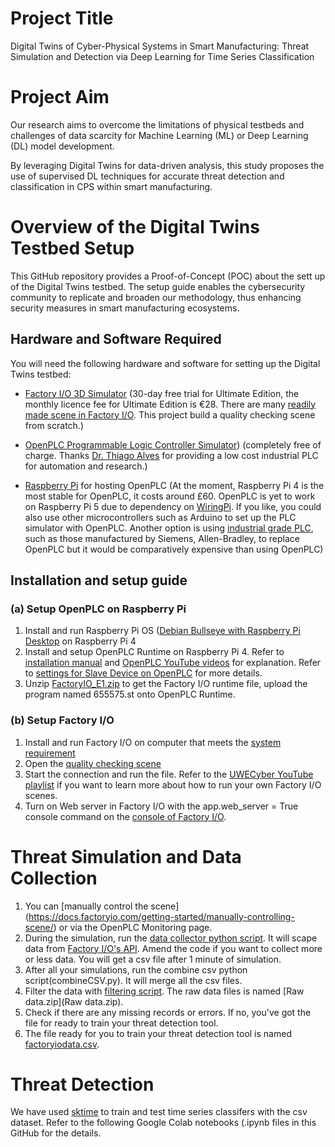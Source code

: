 # Project Title
Digital Twins of Cyber-Physical Systems in Smart Manufacturing: Threat Simulation and Detection via Deep Learning for Time Series Classification

# Project Aim
Our research aims to overcome the limitations of physical testbeds and challenges of data scarcity for Machine Learning (ML) or Deep Learning (DL) model development. 

By leveraging Digital Twins for data-driven analysis, this study proposes the use of supervised DL techniques for accurate threat detection and classification in CPS within smart manufacturing. 

# Overview of the Digital Twins Testbed Setup

This GitHub repository provides a Proof-of-Concept (POC) about the sett up of the Digital Twins testbed. The setup guide enables the cybersecurity community to replicate and broaden our methodology, thus enhancing security measures in smart manufacturing ecosystems.

## Hardware and Software Required

You will need the following hardware and software for setting up the Digital Twins testbed:

- [Factory I/O 3D Simulator](https://factoryio.com/) (30-day free trial for Ultimate Edition, the monthly licence fee for Ultimate Edition is €28. There are many [readily made scene in Factory I/O](https://docs.factoryio.com/getting-started/opening-a-scene/). This project build a quality checking scene from scratch.)

- [OpenPLC Programmable Logic Controller Simulator](https://autonomylogic.com/)) (completely free of charge. Thanks [Dr. Thiago Alves](https://www.linkedin.com/in/thiago-alves-phd-23740743/) for providing a low cost industrial PLC for automation and research.)

- [Raspberry Pi](https://www.raspberrypi.com/products/) for hosting OpenPLC (At the moment, Raspberry Pi 4 is the most stable for OpenPLC, it costs around £60. OpenPLC is yet to work on Raspberry Pi 5 due to dependency on [WiringPi](https://github.com/WiringPi/WiringPi). If you like, you could also use other microcontrollers such as Arduino to set up the PLC simulator with OpenPLC. Another option is using [industrial grade PLC](https://docs.factoryio.com/getting-started/controlling-with-a-plc/), such as those manufactured by Siemens, Allen-Bradley, to replace OpenPLC but it would be comparatively expensive than using OpenPLC)

## Installation and setup guide

### (a) Setup OpenPLC on Raspberry Pi
1) Install and run Raspberry Pi OS ([Debian Bullseye with Raspberry Pi Desktop](https://www.raspberrypi.com/software/operating-systems/) on Raspberry Pi 4 
2) Install and setup OpenPLC Runtime on Raspberry Pi 4. Refer to [installation manual](https://autonomylogic.com/docs/installing-openplc-runtime-on-linux-systems/) and [OpenPLC YouTube videos](https://www.youtube.com/@openplc/videos) for explanation. Refer to [settings for Slave Device on OpenPLC](OpenPLCSlave.png) for more details.
3) Unzip [FactoryIO_E1.zip](FactoryIO_E1.zip) to get the Factory I/O runtime file, upload the program named 655575.st onto OpenPLC Runtime.

### (b) Setup Factory I/O 
1) Install and run Factory I/O on computer that meets the [system requirement](https://factoryio.com/start-trial)
2) Open the [quality checking scene](FactoryIOE1_5V.factoryio)
3) Start the connection and run the file. Refer to the [UWECyber YouTube playlist](https://www.youtube.com/playlist?list=PLqaj1AbWsq7ueS2nn_PImJG2-4CWEPxNQ) if you want to learn more about how to run your own Factory I/O scenes.
4) Turn on Web server in Factory I/O with the app.web_server = True console command on the [console of Factory I/O](https://docs.factoryio.com/manual/console/). 

# Threat Simulation and Data Collection
1) You can [manually control the scene] (https://docs.factoryio.com/getting-started/manually-controlling-scene/) or via the OpenPLC Monitoring page.
2) During the simulation, run the [data collector python script](data_collector_enhanced.py). It will scape data from [Factory I/O's API](https://docs.factoryio.com/manual/web-api/). Amend the code if you want to collect more or less data. You will get a csv file after 1 minute of simulation.
3) After all your simulations, run the combine csv python script(combineCSV.py). It will merge all the csv files.
4) Filter the data with [filtering script](combined_dataset_filtered.py). The raw data files is named [Raw data.zip](Raw data.zip).
5) Check if there are any missing records or errors. If no, you've got the file for ready to train your threat detection tool.
6) The file ready for you to train your threat detection tool is named [factoryiodata.csv](factoryiodata.csv).

# Threat Detection
We have used [sktime](https://github.com/sktime/sktime) to train and test time series classifers with the csv dataset. Refer to the following Google Colab notebooks (.ipynb files in this GitHub for the details.

